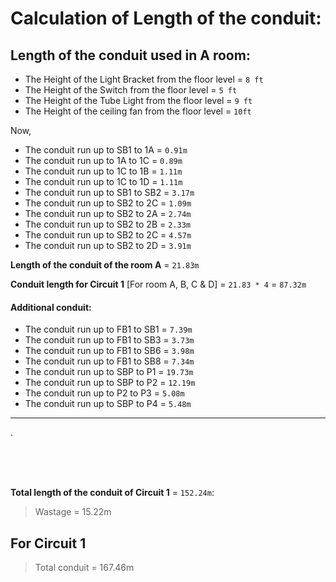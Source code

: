 # Calculation of Length of the conduit:

## Length of the conduit used in A room:

* The Height of the Light Bracket from the floor level = `8 ft`
* The Height of the Switch from the floor level        = `5 ft`
* The Height of the Tube Light from the floor level    = `9 ft`
* The Height of the ceiling fan from the floor level   = `10ft`


Now,

*  The conduit run up to SB1 to 1A  = `0.91m`              
*  The conduit run up to 1A to 1C   = `0.89m`       
*  The conduit run up to 1C to 1B   = `1.11m`          
*  The conduit run up to 1C to 1D   = `1.11m`      
*  The conduit run up to SB1 to SB2 = `3.17m`          
*  The conduit run up to SB2 to 2C  = `1.09m`        
*  The conduit run up to SB2 to 2A  = `2.74m`         
*  The conduit run up to SB2 to 2B  = `2.33m`          
*  The conduit run up to SB2 to 2C  = `4.57m`        
*  The conduit run up to SB2 to 2D  = `3.91m`

**Length of the conduit of the room A** = `21.83m`

**Conduit length for Circuit 1** [For room A, B, C & D] = `21.83 * 4` = `87.32m`

#### Additional conduit:

* The conduit run up to FB1 to SB1 = `7.39m`
* The conduit run up to FB1 to SB3 = `3.73m`
* The conduit run up to FB1 to SB6 = `3.98m`
* The conduit run up to FB1 to SB8 = `7.34m`
* The conduit run up to SBP to P1  = `19.73m`
* The conduit run up to SBP to P2  = `12.19m`
* The conduit run up to P2 to P3   = `5.08m`
* The conduit run up to SBP to P4  = `5.48m`

___
.

 <br> 
 <br> 
 <br> 


**Total length of the conduit of Circuit 1** = `152.24m`:

> Wastage = 15.22m


For Circuit 1
---------------
> Total conduit = 167.46m

